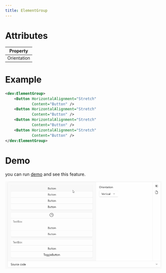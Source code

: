 ```yaml
---
title: ElementGroup
---
```


# Attributes
|Property|
|-|
|Orientation|

# Example

```xml
<dev:ElementGroup>
    <Button HorizontalAlignment="Stretch"
            Content="Button" />
    <Button HorizontalAlignment="Stretch"
            Content="Button" />
    <Button HorizontalAlignment="Stretch"
            Content="Button" />
    <Button HorizontalAlignment="Stretch"
            Content="Button" />
</dev:ElementGroup>
```

# Demo
you can run [demo](https://github.com/Ghost1372/DevWinUI) and see this feature.

![DevWinUI](https://raw.githubusercontent.com/ghost1372/DevWinUI-Resources/refs/heads/main/DevWinUI-Docs/ElementGroup.gif)
